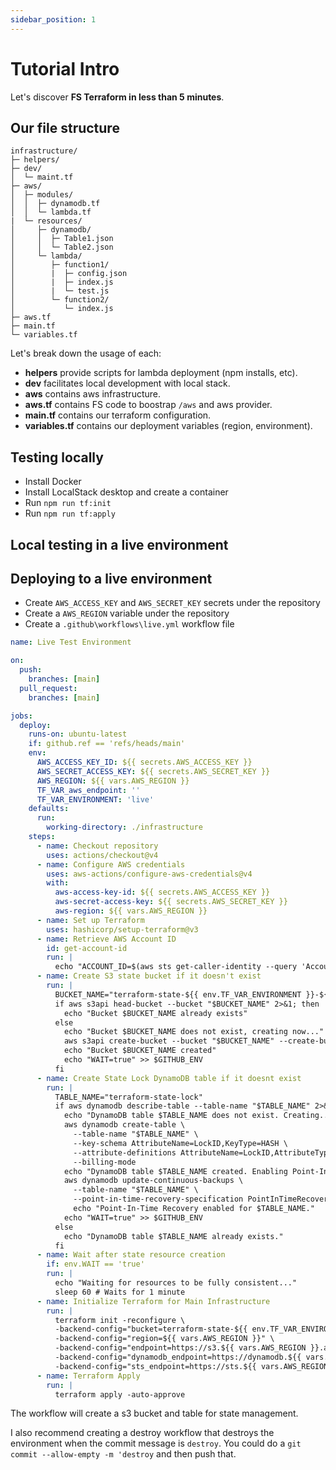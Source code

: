 ```yaml
---
sidebar_position: 1
---
```


# Tutorial Intro

Let's discover **FS Terraform in less than 5 minutes**.

## Our file structure

```
infrastructure/
├─ helpers/
├─ dev/
│  └─ maint.tf
├─ aws/
│  ├─ modules/
│  │  ├─ dynamodb.tf
│  │  └─ lambda.tf
|  └─ resources/
│     ├─ dynamodb/
│     │  ├─ Table1.json
│     │  └─ Table2.json
│     └─ lambda/
│        ├─ function1/
│        |  ├─ config.json
│        |  ├─ index.js
│        |  └─ test.js
│        └─ function2/
│           └─ index.js
├─ aws.tf
├─ main.tf
└─ variables.tf
```

Let's break down the usage of each:
- **helpers** provide scripts for lambda deployment (npm installs, etc).
- **dev** facilitates local development with local stack.
- **aws** contains aws infrastructure.
- **aws.tf** contains FS code to boostrap `/aws` and aws provider.
- **main.tf** contains our terraform configuration.
- **variables.tf** contains our deployment variables (region, environment).

## Testing locally

- Install Docker
- Install LocalStack desktop and create a container
- Run `npm run tf:init`
- Run `npm run tf:apply`

## Local testing in a live environment

## Deploying to a live environment

- Create `AWS_ACCESS_KEY` and `AWS_SECRET_KEY` secrets under the repository
- Create a `AWS_REGION` variable under the repository 
- Create a `.github\workflows\live.yml` workflow file

```yml
name: Live Test Environment

on:
  push:
    branches: [main]
  pull_request:
    branches: [main]

jobs:
  deploy:
    runs-on: ubuntu-latest
    if: github.ref == 'refs/heads/main'
    env:
      AWS_ACCESS_KEY_ID: ${{ secrets.AWS_ACCESS_KEY }}
      AWS_SECRET_ACCESS_KEY: ${{ secrets.AWS_SECRET_KEY }}
      AWS_REGION: ${{ vars.AWS_REGION }}
      TF_VAR_aws_endpoint: ''
      TF_VAR_ENVIRONMENT: 'live'
    defaults:
      run:
        working-directory: ./infrastructure
    steps:
      - name: Checkout repository
        uses: actions/checkout@v4
      - name: Configure AWS credentials
        uses: aws-actions/configure-aws-credentials@v4
        with:
          aws-access-key-id: ${{ secrets.AWS_ACCESS_KEY }}
          aws-secret-access-key: ${{ secrets.AWS_SECRET_KEY }}
          aws-region: ${{ vars.AWS_REGION }}
      - name: Set up Terraform
        uses: hashicorp/setup-terraform@v3
      - name: Retrieve AWS Account ID
        id: get-account-id
        run: |
          echo "ACCOUNT_ID=$(aws sts get-caller-identity --query 'Account' --output text)" >> $GITHUB_ENV
      - name: Create S3 state bucket if it doesn't exist
        run: |
          BUCKET_NAME="terraform-state-${{ env.TF_VAR_ENVIRONMENT }}-${{ env.AWS_REGION }}-${{ env.ACCOUNT_ID }}"
          if aws s3api head-bucket --bucket "$BUCKET_NAME" 2>&1; then
            echo "Bucket $BUCKET_NAME already exists"
          else
            echo "Bucket $BUCKET_NAME does not exist, creating now..."
            aws s3api create-bucket --bucket "$BUCKET_NAME" --create-bucket-configuration LocationConstraint=${{ vars.AWS_REGION }}
            echo "Bucket $BUCKET_NAME created"
            echo "WAIT=true" >> $GITHUB_ENV
          fi
      - name: Create State Lock DynamoDB table if it doesnt exist
        run: |
          TABLE_NAME="terraform-state-lock"
          if aws dynamodb describe-table --table-name "$TABLE_NAME" 2>&1 | grep -q 'ResourceNotFoundException'; then
            echo "DynamoDB table $TABLE_NAME does not exist. Creating..."
            aws dynamodb create-table \
              --table-name "$TABLE_NAME" \
              --key-schema AttributeName=LockID,KeyType=HASH \
              --attribute-definitions AttributeName=LockID,AttributeType=S \
              --billing-mode
            echo "DynamoDB table $TABLE_NAME created. Enabling Point-In-Time Recovery..."
            aws dynamodb update-continuous-backups \
              --table-name "$TABLE_NAME" \
              --point-in-time-recovery-specification PointInTimeRecoveryEnabled=True
              echo "Point-In-Time Recovery enabled for $TABLE_NAME."
            echo "WAIT=true" >> $GITHUB_ENV
          else
            echo "DynamoDB table $TABLE_NAME already exists."
          fi
      - name: Wait after state resource creation
        if: env.WAIT == 'true'
        run: |
          echo "Waiting for resources to be fully consistent..."
          sleep 60 # Waits for 1 minute
      - name: Initialize Terraform for Main Infrastructure
        run: |
          terraform init -reconfigure \
          -backend-config="bucket=terraform-state-${{ env.TF_VAR_ENVIRONMENT }}-${{ vars.AWS_REGION }}-${{ env.ACCOUNT_ID }}" \
          -backend-config="region=${{ vars.AWS_REGION }}" \
          -backend-config="endpoint=https://s3.${{ vars.AWS_REGION }}.amazonaws.com" \
          -backend-config="dynamodb_endpoint=https://dynamodb.${{ vars.AWS_REGION }}.amazonaws.com" \
          -backend-config="sts_endpoint=https://sts.${{ vars.AWS_REGION }}.amazonaws.com"
      - name: Terraform Apply
        run: |
          terraform apply -auto-approve
```

The workflow will create a s3 bucket and table for state management. 

I also recommend creating a destroy workflow that destroys the environment when the commit message is `destroy`. You could do a `git commit --allow-empty -m 'destroy` and then push that.